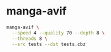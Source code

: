 # manga-avif

```bash
manga-avif \
  --speed 4 --quality 70 --depth 8 \
  --threads 8 \
  --src tests --dst tests.cbz
```
